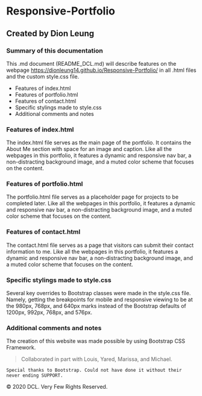 # Responsive-Portfolio

## Created by Dion Leung

### Summary of this documentation

This .md document (README_DCL.md) will describe features on the webpage https://dionleung14.github.io/Responsive-Portfolio/ in all .html files and the custom style.css file. 
* Features of index.html 
* Features of portfolio.html 
* Features of contact.html 
* Specific stylings made to style.css
* Additional comments and notes

### Features of index.html
The index.html file serves as the main page of the portfolio. It contains the About Me section with space for an image and caption. Like all the webpages in this portfolio, it features a dynamic and responsive nav bar, a non-distracting background image, and a muted color scheme that focuses on the content.

### Features of portfolio.html
The portfolio.html file serves as a placeholder page for projects to be completed later. Like all the webpages in this portfolio, it features a dynamic and responsive nav bar, a non-distracting background image, and a muted color scheme that focuses on the content.

### Features of contact.html
The contact.html file serves as a page that visitors can submit their contact information to me. Like all the webpages in this portfolio, it features a dynamic and responsive nav bar, a non-distracting background image, and a muted color scheme that focuses on the content.

### Specific stylings made to style.css
Several key overrides to Bootstrap classes were made in the style.css file. Namely, getting the breakpoints for mobile and responsive viewing to be at the 980px, 768px, and 640px marks instead of the Bootstrap defaults of 1200px, 992px, 768px, and 576px.

### Additional comments and notes
The creation of this website was made possible by using Bootstrap CSS Framework. 

> Collaborated in part with Louis, Yared, Marissa, and Michael.

```
Special thanks to Bootstrap. Could not have done it without their never ending SUPPORT.
```

© 2020 DCL. Very Few Rights Reserved.
